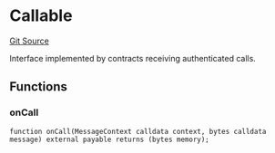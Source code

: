 # Callable
[Git Source](https://github.com/zeta-chain/protocol-contracts/blob/874f1cc4ec610cadf0a188ddc14f486915de3671/contracts/evm/interfaces/IGatewayEVM.sol)

Interface implemented by contracts receiving authenticated calls.


## Functions
### onCall


```solidity
function onCall(MessageContext calldata context, bytes calldata message) external payable returns (bytes memory);
```


